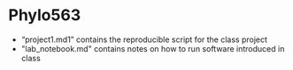 # Phylo563
-	“project1.md1” contains the reproducible script for the class project
-	"lab_notebook.md" contains notes on how to run software introduced in class
